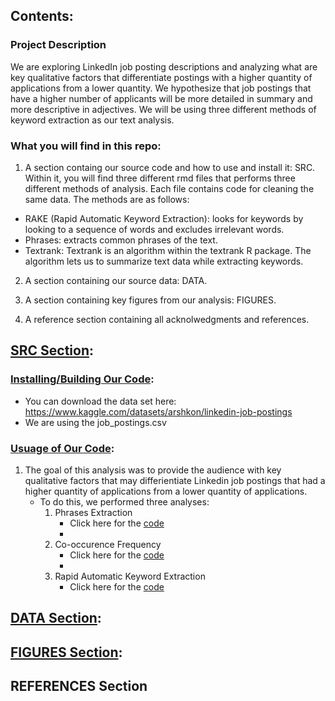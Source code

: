 ## Contents:

### Project Description
We are exploring LinkedIn job posting descriptions and analyzing what are key
qualitative factors that differentiate postings with a higher quantity of applications from a
lower quantity. We hypothesize that job postings that have a higher number of applicants
will be more detailed in summary and more descriptive in adjectives. We will be using
three different methods of keyword extraction as our text analysis.

### What you will find in this repo:
1. A section containg our source code and how to use and install it: SRC. Within it, you will find three different rmd files that performs three different methods of analysis. Each file contains code for cleaning 
the same data. The methods are as follows:
- RAKE (Rapid Automatic Keyword Extraction): looks for keywords by looking to a sequence of words and excludes irrelevant words. 
- Phrases: extracts common phrases of the text.
- Textrank: Textrank is an algorithm within the textrank R package. The algorithm lets us to summarize text data while extracting keywords.


2. A section containing our source data: DATA.

3. A section containing key figures from our analysis: FIGURES.

4. A reference section containing all acknolwedgments and references.

## [SRC Section](https://github.com/bridaviss/ProjectM1/tree/main/SRC):

### [Installing/Building Our Code](https://www.kaggle.com/datasets/arshkon/linkedin-job-postings):
- You can download the data set here: https://www.kaggle.com/datasets/arshkon/linkedin-job-postings 
- We are using the job_postings.csv 


### [Usuage of Our Code](https://github.com/bridaviss/ProjectM1/tree/main/SRC):
1. The goal of this analysis was to provide the audience with key qualitative factors that may differientiate Linkedin job postings that had a higher quantity of applications from a lower quantity of applications.
   - To do this, we performed three analyses:
       1. Phrases Extraction
            - Click here for the [code]() 
            - 
       3. Co-occurence Frequency
           - Click here for the [code](https://github.com/bridaviss/ProjectM1/blob/main/SRC/LinkedInPhrasesAnalysis.Rmd)
           - 
       5. Rapid Automatic Keyword Extraction
            - Click here for the [code](https://github.com/bridaviss/ProjectM1/blob/main/SRC/RAKE_method_code.Rmd)
              
   



## [DATA Section](https://github.com/bridaviss/ProjectM1/tree/main/DATA):


## [FIGURES Section](https://github.com/bridaviss/ProjectM1/tree/main/FIGURES):


## REFERENCES Section
